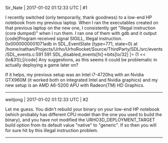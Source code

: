Sir_Nate | 2017-01-02 01:12:33 UTC | #1

I recently switched (only temporarily, thank goodness) to a low-end HP notebook from my previous laptop. When I ran the executables created on that previous laptop on the new one, I consistently get "Illegal instruction (core dumped)" when I run them. I ran one of them with gdb and it output 
[code]Program received signal SIGILL, Illegal instruction.
0x0000000001071adb in SDL_EventState (type=771, state=0)
    at /home/nathan/Projects/Urho/UrhoRocket/Source/ThirdParty/SDL/src/events/SDL_events.c:591
591	            SDL_disabled_events[hi]->bits[lo/32] |= (1 << (lo&31));[/code]
Any suggestions, as this seems it could be problematic in actually deploying a game later on?

If it helps, my previous setup was an Intel i7-4720hq with an Nvidia GTX960M (it worked both on integrated Intel and Nvidia graphics) and my new setup is an AMD A6-5200 APU with Radeon(TM) HD Graphics.

-------------------------

weitjong | 2017-01-02 01:12:33 UTC | #2

Let me guess. You didn't rebuild your binary on your low-end HP notebook (which probably has different CPU model than the one you used to build the binary), and you have not modified the URHO3D_DEPLOYMENT_TARGET build option from its default value "native" to "generic". If so then you will for sure hit by this illegal instruction problem.

-------------------------

